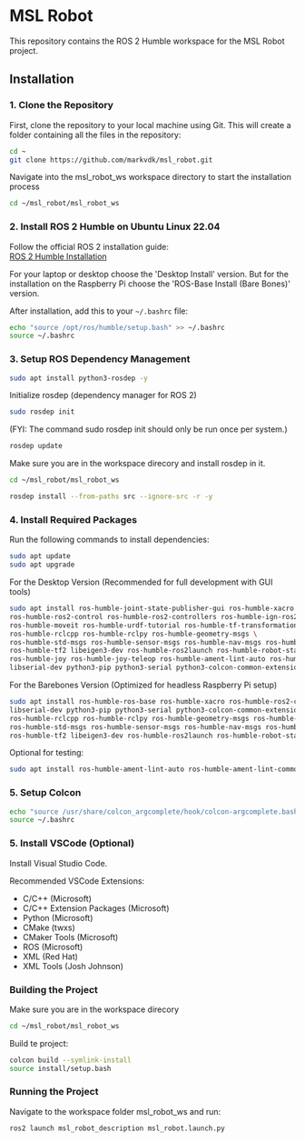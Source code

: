 # MSL Robot

This repository contains the ROS 2 Humble workspace for the MSL Robot project.

## Installation
### 1. Clone the Repository
First, clone the repository to your local machine using Git. This will create a folder containing all the files in the repository:
```bash
cd ~ 
git clone https://github.com/markvdk/msl_robot.git
```
Navigate into the msl_robot_ws workspace directory to start the installation process
```bash
cd ~/msl_robot/msl_robot_ws
```
### 2. Install ROS 2 Humble on Ubuntu Linux 22.04

Follow the official ROS 2 installation guide:  
[ROS 2 Humble Installation](https://docs.ros.org/en/humble/index.html)

For your laptop or desktop choose the 'Desktop Install' version. But for the installation on the Raspberry Pi choose the 'ROS-Base Install (Bare Bones)' version. 

After installation, add this to your `~/.bashrc` file:
```bash
echo "source /opt/ros/humble/setup.bash" >> ~/.bashrc
source ~/.bashrc
```

### 3. Setup ROS Dependency Management
```bash
sudo apt install python3-rosdep -y
```
Initialize rosdep (dependency manager for ROS 2)
```bash
sudo rosdep init
```
(FYI: The command sudo rosdep init should only be run once per system.)

```bash
rosdep update
```
Make sure you are in the workspace direcory and install rosdep in it. 
```bash
cd ~/msl_robot/msl_robot_ws
```
```bash
rosdep install --from-paths src --ignore-src -r -y
```

### 4. Install Required Packages
Run the following commands to install dependencies:
```bash
sudo apt update
sudo apt upgrade
```
For the Desktop Version (Recommended for full development with GUI tools)
```bash
sudo apt install ros-humble-joint-state-publisher-gui ros-humble-xacro ros-humble-ros-gz \
ros-humble-ros2-control ros-humble-ros2-controllers ros-humble-ign-ros2-control \
ros-humble-moveit ros-humble-urdf-tutorial ros-humble-tf-transformations \
ros-humble-rclcpp ros-humble-rclpy ros-humble-geometry-msgs \
ros-humble-std-msgs ros-humble-sensor-msgs ros-humble-nav-msgs ros-humble-tf2-ros \
ros-humble-tf2 libeigen3-dev ros-humble-ros2launch ros-humble-robot-state-publisher \
ros-humble-joy ros-humble-joy-teleop ros-humble-ament-lint-auto ros-humble-ament-lint-common \
libserial-dev python3-pip python3-serial python3-colcon-common-extensions
```
For the Barebones Version (Optimized for headless Raspberry Pi setup)
```bash
sudo apt install ros-humble-ros-base ros-humble-xacro ros-humble-ros2-control \
libserial-dev python3-pip python3-serial python3-colcon-common-extensions \
ros-humble-rclcpp ros-humble-rclpy ros-humble-geometry-msgs ros-humble-ros2-controllers \
ros-humble-std-msgs ros-humble-sensor-msgs ros-humble-nav-msgs ros-humble-tf2-ros \
ros-humble-tf2 libeigen3-dev ros-humble-ros2launch ros-humble-robot-state-publisher
```

Optional for testing:
```bash
sudo apt install ros-humble-ament-lint-auto ros-humble-ament-lint-common
```

### 5. Setup Colcon
```bash
echo "source /usr/share/colcon_argcomplete/hook/colcon-argcomplete.bash" >> ~/.bashrc
source ~/.bashrc
```


### 5. Install VSCode (Optional)
Install Visual Studio Code.

Recommended VSCode Extensions:
-   C/C++ (Microsoft)
-   C/C++ Extension Packages (Microsoft)
-   Python (Microsoft)
-   CMake (twxs)
-   CMaker Tools (Microsoft)
-   ROS (Microsoft)
-   XML (Red Hat)
-   XML Tools (Josh Johnson)

### Building the Project
Make sure you are in the workspace direcory
```bash
cd ~/msl_robot/msl_robot_ws
```
Build te project:
```bash
colcon build --symlink-install
source install/setup.bash
```

### Running the Project
Navigate to the workspace folder msl_robot_ws and run:
```bash
ros2 launch msl_robot_description msl_robot.launch.py
```
